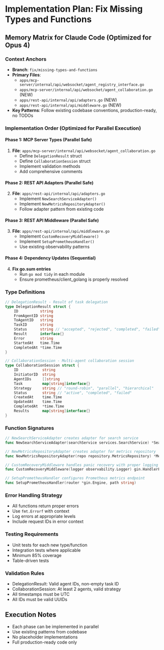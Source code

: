 # Implementation Plan: Fix Missing Types and Functions

## Memory Matrix for Claude Code (Optimized for Opus 4)

### Context Anchors
- **Branch**: `fix/missing-types-and-functions`
- **Primary Files**: 
  - `apps/mcp-server/internal/api/websocket/agent_registry_interface.go`
  - `apps/mcp-server/internal/api/websocket/agent_collaboration.go` (NEW)
  - `apps/rest-api/internal/api/adapters.go` (NEW)
  - `apps/rest-api/internal/api/middleware.go` (NEW)
- **Key Patterns**: Follow existing codebase conventions, production-ready, no TODOs

### Implementation Order (Optimized for Parallel Execution)

#### Phase 1: MCP Server Types (Parallel Safe)
1. **File**: `apps/mcp-server/internal/api/websocket/agent_collaboration.go`
   - Define `DelegationResult` struct
   - Define `CollaborationSession` struct
   - Implement validation methods
   - Add comprehensive comments

#### Phase 2: REST API Adapters (Parallel Safe)
2. **File**: `apps/rest-api/internal/api/adapters.go`
   - Implement `NewSearchServiceAdapter()`
   - Implement `NewMetricsRepositoryAdapter()`
   - Follow adapter pattern from existing code

#### Phase 3: REST API Middleware (Parallel Safe)
3. **File**: `apps/rest-api/internal/api/middleware.go`
   - Implement `CustomRecoveryMiddleware()`
   - Implement `SetupPrometheusHandler()`
   - Use existing observability patterns

#### Phase 4: Dependency Updates (Sequential)
4. **Fix go.sum entries**
   - Run `go mod tidy` in each module
   - Ensure prometheus/client_golang is properly resolved

### Type Definitions

```go
// DelegationResult - Result of task delegation
type DelegationResult struct {
    ID          string
    FromAgentID string
    ToAgentID   string
    TaskID      string
    Status      string // "accepted", "rejected", "completed", "failed"
    Result      interface{}
    Error       string
    StartedAt   time.Time
    CompletedAt *time.Time
}

// CollaborationSession - Multi-agent collaboration session
type CollaborationSession struct {
    ID           string
    InitiatorID  string
    AgentIDs     []string
    Task         map[string]interface{}
    Strategy     string // "round-robin", "parallel", "hierarchical"
    Status       string // "active", "completed", "failed"
    CreatedAt    time.Time
    UpdatedAt    time.Time
    CompletedAt  *time.Time
    Results      map[string]interface{}
}
```

### Function Signatures

```go
// NewSearchServiceAdapter creates adapter for search service
func NewSearchServiceAdapter(searchService services.SearchService) *SearchServiceAdapter

// NewMetricsRepositoryAdapter creates adapter for metrics repository
func NewMetricsRepositoryAdapter(repo repository.MetricsRepository) *MetricsRepositoryAdapter

// CustomRecoveryMiddleware handles panic recovery with proper logging
func CustomRecoveryMiddleware(logger observability.Logger) gin.HandlerFunc

// SetupPrometheusHandler configures Prometheus metrics endpoint
func SetupPrometheusHandler(router *gin.Engine, path string)
```

### Error Handling Strategy
- All functions return proper errors
- Use `fmt.Errorf` with context
- Log errors at appropriate levels
- Include request IDs in error context

### Testing Requirements
- Unit tests for each new type/function
- Integration tests where applicable
- Minimum 85% coverage
- Table-driven tests

### Validation Rules
- DelegationResult: Valid agent IDs, non-empty task ID
- CollaborationSession: At least 2 agents, valid strategy
- All timestamps must be UTC
- All IDs must be valid UUIDs

## Execution Notes
- Each phase can be implemented in parallel
- Use existing patterns from codebase
- No placeholder implementations
- Full production-ready code only